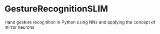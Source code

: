 # GestureRecognitionSLIM
Hand gesture recognition in Python using NNs and applying the concept of mirror neurons
